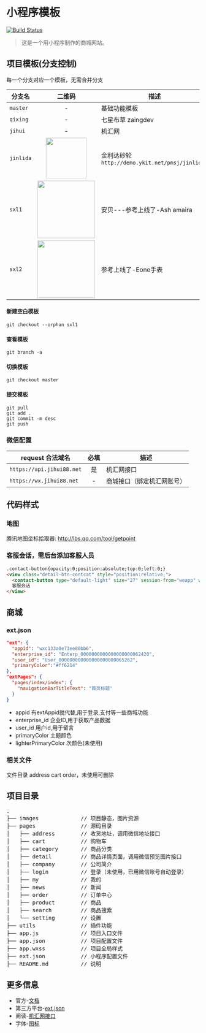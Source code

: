 # 小程序模板

[![Build Status](https://img.shields.io/badge/build-passing-brightgreen.svg)](http://www.jihui88.com)

> 这是一个用小程序制作的商城网站。


## 项目模板(分支控制)
每一个分支对应一个模板，无需合并分支


| 分支名 | 二维码 | 描述 |
| --- | :---: | --- |
| `master` | - | 基础功能模板 |
| `qixing` | - | 七星布草 zaingdev |
| `jihui` | - | 机汇网 |
| `jinlida` | <img width="106" src="https://raw.githubusercontent.com/weswu/jhw-wxapp/master/images/static/jinlida.png"/> | 金利达砂轮`http://demo.ykit.net/pmsj/jinlida/` |
| `sxl1` | <img width="150" src="https://raw.githubusercontent.com/weswu/jhw-wxapp/master/images/static/sxl1.png"/> | 安贝---参考上线了-Ash amaira |
| `sxl2` | <img width="150" src="https://nzr2ybsda.qnssl.com/images/121695/FnC_4HbF5imCh0CDL_7i_SvegqDy.png?imageMogr2/strip/thumbnail/720x1440%3E/quality/90!/format/png"/> | 参考上线了-Eone手表 |

#### 新建空白模板
```
git checkout --orphan sxl1
```

#### 查看模板
```
git branch -a
```

#### 切换模板
```
git checkout master
```

#### 提交模板
```
git pull
git add .
git commit -m desc
git push
```

### 微信配置
| request 合法域名 | 必填 | 描述 |
| --- | :---: | --- |
| `https://api.jihui88.net` | 是 | 机汇网接口 |
| `https://wx.jihui88.net` | - | 商城接口（绑定机汇网账号） |

## 代码样式

### 地图
腾讯地图坐标拾取器: <a href="http://lbs.qq.com/tool/getpoint/" target="_blank">http://lbs.qq.com/tool/getpoint</a>

### 客服会话，需后台添加客服人员
```html
.contact-button{opacity:0;position:absolute;top:0;left:0;}
<view class="detail-btn-contcat" style="position:relative;">
  <contact-button type="default-light" size="27" session-from="weapp" wx:for="{{[0, 1, 2, 3, 4, 5]}}" style="left:{{item*27}}px"></contact-button>
  客服会话
</view>
```

## 商城
### ext.json
```json
"ext": {
  "appid": "wxc133a0e73ee80bb6",
  "enterprise_id": "Enterp_0000000000000000000062420",
  "user_id": "User_000000000000000000000065262",
  "primaryColor":"#ff6214"
},
"extPages": {
  "pages/index/index": {
    "navigationBarTitleText": "首页标题"
  }
}
```
- appid 有extAppid就代替,用于登录,支付等一些商城功能
- enterprise_id 企业ID,用于获取产品数据
- user_id 用户id,用于留言
- primaryColor 主题颜色
- lighterPrimaryColor 次颜色(未使用)

### 相关文件
文件目录 address cart order，未使用可删除

## 项目目录
<pre>
.
├── images             // 项目静态，图片资源
├── pages              // 源码目录
│   ├── address        // 收货地址，调用微信地址接口
│   ├── cart           // 购物车
│   ├── category       // 商品分类
│   ├── detail         // 商品详情页面，调用微信预览图片接口
│   ├── company        // 公司简介
│   ├── login          // 登录（未使用，已用微信账号自动登录）
│   ├── my             // 我的
│   ├── news           // 新闻
│   ├── order          // 订单中心
│   ├── product        // 商品
│   ├── search         // 商品搜索
│   └── setting        // 设置
├── utils              // 插件功能
├── app.js             // 项目入口文件
├── app.json           // 项目配置文件
├── app.wxss           // 项目全局样式
├── ext.json           // 小程序配置文件
├── README.md          // 说明
</pre>


## 更多信息
- 官方-[文档](https://mp.weixin.qq.com/debug/wxadoc/dev/)
- 第三方平台-[ext.json](https://mp.weixin.qq.com/debug/wxadoc/dev/devtools/ext.html)
- 阅读-[机汇网接口](http://jihui88.oschina.io/jhw-api/?file=002-%E5%BE%AE%E4%BF%A1%E5%B0%8F%E7%A8%8B%E5%BA%8F%E7%9B%B8%E5%85%B3%E6%8E%A5%E5%8F%A3/001-%E7%99%BB%E5%BD%95%E6%8E%A5%E5%8F%A3)
- 字体-[图标](http://iconfont.cn)
